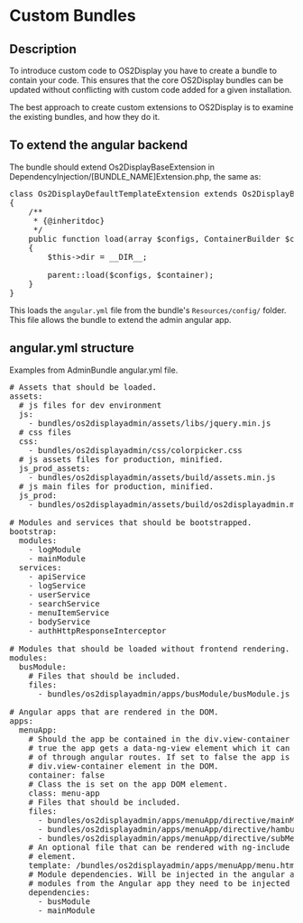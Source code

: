 # Custom Bundles

## Description

To introduce custom code to OS2Display you have to create a bundle to contain
your code. This ensures that the core OS2Display bundles can be updated without
conflicting with custom code added for a given installation.

The best approach to create custom extensions to OS2Display is to examine the
existing bundles, and how they do it.

## To extend the angular backend

The bundle should extend Os2DisplayBaseExtension in
DependencyInjection/[BUNDLE_NAME]Extension.php, the same as:
<pre>
class Os2DisplayDefaultTemplateExtension extends Os2DisplayBaseExtension
{
    /**
     * {@inheritdoc}
     */
    public function load(array $configs, ContainerBuilder $container)
    {
        $this->dir = __DIR__;

        parent::load($configs, $container);
    }
}
</pre>

This loads the `angular.yml` file from the bundle's `Resources/config/` folder.
This file allows the bundle to extend the admin angular app.

## angular.yml structure

Examples from AdminBundle angular.yml file.

<pre>
# Assets that should be loaded.
assets:
  # js files for dev environment
  js:
    - bundles/os2displayadmin/assets/libs/jquery.min.js
  # css files
  css:
    - bundles/os2displayadmin/css/colorpicker.css
  # js assets files for production, minified.
  js_prod_assets:
    - bundles/os2displayadmin/assets/build/assets.min.js
  # js main files for production, minified.
  js_prod:
    - bundles/os2displayadmin/assets/build/os2displayadmin.min.js

# Modules and services that should be bootstrapped.
bootstrap:
  modules:
    - logModule
    - mainModule
  services:
    - apiService
    - logService
    - userService
    - searchService
    - menuItemService
    - bodyService
    - authHttpResponseInterceptor

# Modules that should be loaded without frontend rendering.
modules:
  busModule:
    # Files that should be included.
    files:
      - bundles/os2displayadmin/apps/busModule/busModule.js

# Angular apps that are rendered in the DOM.
apps:
  menuApp:
    # Should the app be contained in the div.view-container element. When set to 
    # true the app gets a data-ng-view element which it can change the content
    # of through angular routes. If set to false the app is rendered before the
    # div.view-container element in the DOM.
    container: false
    # Class the is set on the app DOM element.
    class: menu-app
    # Files that should be included.
    files:
      - bundles/os2displayadmin/apps/menuApp/directive/mainMenuDirective.js
      - bundles/os2displayadmin/apps/menuApp/directive/hamburgerMenuDirective.js
      - bundles/os2displayadmin/apps/menuApp/directive/subMenuDirective.js
    # An optional file that can be rendered with ng-include for the app DOM
    # element.
    template: /bundles/os2displayadmin/apps/menuApp/menu.html
    # Module dependencies. Will be injected in the angular app. To use other
    # modules from the Angular app they need to be injected here.
    dependencies:
      - busModule
      - mainModule
</pre>
